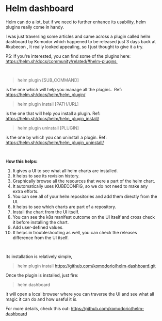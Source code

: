 # Helm dashboard #

Helm can do a lot, but if we need to further enhance its usability, helm plugins really come in handy.

I was just traversing some articles and came across a plugin called helm dashboard by Komodor which happened to be released just 3 days back at #kubecon , It really looked appealing, so I just thought to give it a try.

PS: If you're interested, you can find some of the plugins here: https://helm.sh/docs/community/related/#helm-plugins 

</br>

>helm plugin [SUB_COMMAND]

is the one which will help you manage all the plugins. 
Ref: https://helm.sh/docs/helm/helm_plugin/

>helm plugin install [PATH/URL]

is the one that will help you install a plugin.
Ref: https://helm.sh/docs/helm/helm_plugin_install/

>helm plugin uninstall [PLUGIN]

is the one by which you can uninstall a plugin.
Ref: https://helm.sh/docs/helm/helm_plugin_uninstall/

</br>

**How this helps:**
1. It gives a UI to see what all helm charts are installed. 
2. It helps to see its revision history. 
4. Graphically browse all the resources that were a part of the helm chart. 
5. It automatically uses KUBECONFIG, so we do not need to make any extra efforts. 
6. You can see all of your helm repositories and add them directly from the UI.
7. It helps to see which charts are part of a repository. 
8. Install the chart from the UI itself. 
9. You can see the k8s manifest outcome on the UI itself and cross check it before installing the chart. 
10. Add user-defined values.
11. It helps in troubleshooting as well, you can check the releases difference from the UI itself.

</br>

Its installation is relatively simple, 

>helm plugin install https://github.com/komodorio/helm-dashboard.git

Once the plugin is installed, just fire:

>helm dashboard 

It will open a local browser where you can traverse the UI and see what all magic it can do and how useful it is.

For more details, check this out: https://github.com/komodorio/helm-dashboard 
